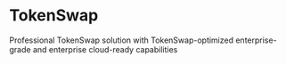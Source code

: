 # TokenSwap
Professional TokenSwap solution with TokenSwap-optimized enterprise-grade and enterprise cloud-ready capabilities
